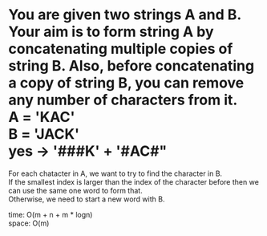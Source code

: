 # You are given two strings A and B. Your aim is to form string A by concatenating multiple copies of string B. Also, before concatenating a copy of string B, you can remove any number of characters from it.<br> A = 'KAC'<br>B = 'JACK'<br>yes -> '###K' + '#AC#"

For each chatacter in A, we want to try to find the character in B.<br>
If the smallest index is larger than the index of the character before then we can use the same one word to form that.<br>
Otherwise, we need to start a new word with B.

time: O(m + n + m * logn)<br>
space: O(m)
